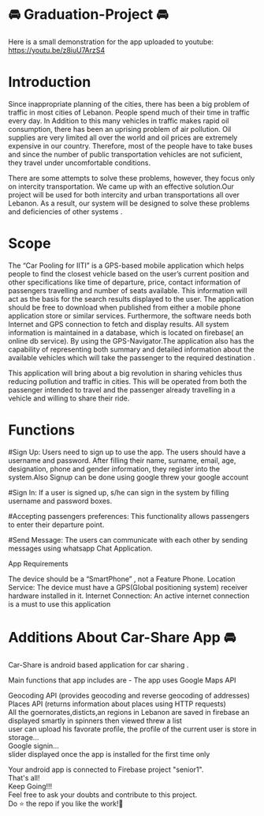 # 🚘 Graduation-Project 🚘
Here is a small demonstration for the app uploaded to youtube:  https://youtu.be/z8iuU7ArzS4



# Introduction
Since inappropriate planning of the cities, there has been a big problem of traffic in most cities of Lebanon. People spend much of their time in traffic every day. In Addition to this many vehicles in traffic makes rapid oil consumption, there has been an uprising problem of air pollution. Oil supplies are very limited all over the world and oil prices are extremely expensive in our country. Therefore, most of the people have to take buses and since the number of public transportation vehicles are not suficient, they travel under uncomfortable conditions.

There are some attempts to solve these problems, however, they focus only on intercity transportation. We came up with an effective solution.Our project will be used for both intercity and urban transportations all over Lebanon. As a result, our system will be designed to solve these problems and deficiencies of other systems .

# Scope
The “Car Pooling for IITI” is a GPS-based mobile application which helps people to find the closest vehicle based on the user’s current position and other specifications like time of departure, price, contact information of passengers travelling and number of seats available. This information will act as the basis for the search results displayed to the user. The application should be free to download when published  from either a mobile phone application store or similar services. Furthermore, the software needs both Internet and GPS connection to fetch and display results. All system information is maintained in a database, which is located on firebase( an online db service). By using the GPS-Navigator.The application also has the capability of representing both summary and detailed information about the available vehicles which will take the passenger to the required destination .

This application will bring about a big revolution in sharing vehicles thus reducing pollution and traffic in cities. This will be operated from both the passenger intended to travel and the passenger already travelling in a vehicle and willing to share their ride.




# Functions
#Sign Up: Users need to sign up to use the app. The users should have a username and password. After filling their name, surname, email, age, designation, phone and gender information, they register into the system.Also Signup can be done using google threw your google account

#Sign In: If a user is signed up, s/he can sign in the system by filling username and password boxes.


#Accepting passengers preferences: This functionality allows passengers to enter their departure point.




#Send Message: The users can communicate with each other by sending messages using whatsapp Chat Application.



App Requirements

The device should be a “SmartPhone” , not a Feature Phone.
Location Service: The device must have a GPS(Global positioning system) receiver hardware installed in it.
Internet Connection: An active internet connection is a must to use this application



# Additions About Car-Share App 🚘
Car-Share is android based application for car sharing .

Main functions that app includes are -
The app uses  Google Maps API

Geocoding API (provides geocoding and reverse geocoding of addresses)<br/>
Places API (returns information about places using HTTP requests)<br/>
All the goernorates,disticts,an regions in Lebanon are saved in firebase an displayed smartly in spinners then viewed  threw a list<br/>
user can upload his favorate profile, the profile of the current user is store in storage...<br/>
Google signin...<br/>
slider displayed once the app is installed for the first time only<br/>



Your android app is connected to Firebase project "senior1".<br/>
That's all!<br/>
Keep Going!!!<br/>
Feel free to ask your doubts and contribute to this project.<br/>
Do ⭐ the repo if you like the work!🙌<br/>
